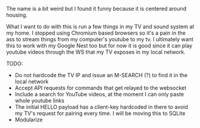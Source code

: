 The name is a bit weird but I found it funny because it is centered around housing.

What I want to do with this is run a few things in my TV and sound system at my home. I stopped using Chromium based browsers so it's a pain in the ass to
stream things from my computer's youtube to my tv. I ultimately want this to work with my Google Nest too but for now it is good since it can play youtube
videos through the WS that my TV exposes in my local network.

TODO:

- Do not hardcode the TV IP and issue an M-SEARCH (?) to find it in the local network
- Accept API requests for commands that get relayed to the websocket
- Include a search for YouTube videos, at the moment I can only paste whole youtube links
- The initial HELLO payload has a client-key hardcoded in there to avoid my TV's request for pairing every time. I will be moving this to SQLite
- Modularize
